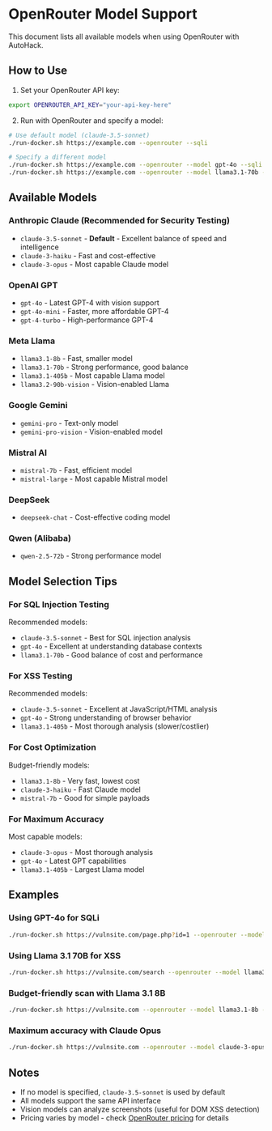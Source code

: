 # OpenRouter Model Support

This document lists all available models when using OpenRouter with AutoHack.

## How to Use

1. Set your OpenRouter API key:
```bash
export OPENROUTER_API_KEY="your-api-key-here"
```

2. Run with OpenRouter and specify a model:
```bash
# Use default model (claude-3.5-sonnet)
./run-docker.sh https://example.com --openrouter --sqli

# Specify a different model
./run-docker.sh https://example.com --openrouter --model gpt-4o --sqli
./run-docker.sh https://example.com --openrouter --model llama3.1-70b --dom
```

## Available Models

### Anthropic Claude (Recommended for Security Testing)
- `claude-3.5-sonnet` - **Default** - Excellent balance of speed and intelligence
- `claude-3-haiku` - Fast and cost-effective
- `claude-3-opus` - Most capable Claude model

### OpenAI GPT
- `gpt-4o` - Latest GPT-4 with vision support
- `gpt-4o-mini` - Faster, more affordable GPT-4
- `gpt-4-turbo` - High-performance GPT-4

### Meta Llama
- `llama3.1-8b` - Fast, smaller model
- `llama3.1-70b` - Strong performance, good balance
- `llama3.1-405b` - Most capable Llama model
- `llama3.2-90b-vision` - Vision-enabled Llama

### Google Gemini
- `gemini-pro` - Text-only model
- `gemini-pro-vision` - Vision-enabled model

### Mistral AI
- `mistral-7b` - Fast, efficient model
- `mistral-large` - Most capable Mistral model

### DeepSeek
- `deepseek-chat` - Cost-effective coding model

### Qwen (Alibaba)
- `qwen-2.5-72b` - Strong performance model

## Model Selection Tips

### For SQL Injection Testing
Recommended models:
- `claude-3.5-sonnet` - Best for SQL injection analysis
- `gpt-4o` - Excellent at understanding database contexts
- `llama3.1-70b` - Good balance of cost and performance

### For XSS Testing
Recommended models:
- `claude-3.5-sonnet` - Excellent at JavaScript/HTML analysis
- `gpt-4o` - Strong understanding of browser behavior
- `llama3.1-405b` - Most thorough analysis (slower/costlier)

### For Cost Optimization
Budget-friendly models:
- `llama3.1-8b` - Very fast, lowest cost
- `claude-3-haiku` - Fast Claude model
- `mistral-7b` - Good for simple payloads

### For Maximum Accuracy
Most capable models:
- `claude-3-opus` - Most thorough analysis
- `gpt-4o` - Latest GPT capabilities
- `llama3.1-405b` - Largest Llama model

## Examples

### Using GPT-4o for SQLi
```bash
./run-docker.sh https://vulnsite.com/page.php?id=1 --openrouter --model gpt-4o --sqli
```

### Using Llama 3.1 70B for XSS
```bash
./run-docker.sh https://vulnsite.com/search --openrouter --model llama3.1-70b --dom
```

### Budget-friendly scan with Llama 3.1 8B
```bash
./run-docker.sh https://vulnsite.com --openrouter --model llama3.1-8b --sqli
```

### Maximum accuracy with Claude Opus
```bash
./run-docker.sh https://vulnsite.com --openrouter --model claude-3-opus --dom --memory
```

## Notes

- If no model is specified, `claude-3.5-sonnet` is used by default
- All models support the same API interface
- Vision models can analyze screenshots (useful for DOM XSS detection)
- Pricing varies by model - check [OpenRouter pricing](https://openrouter.ai/docs#models) for details
